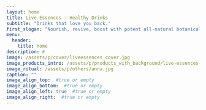 ```yaml
---
layout: home
title: Live Essences ♡ Healthy Drinks
subtitle: "Drinks that love you back."
first_slogan: "Nourish, revive, boost with potent all-natural botanicals targeting gut health for maximum results."
menu:
  header:
    title: Home
description: #
image: /assets/p/cover/liveessences_cover.jpg
image_products_intro: /assets/p/products_with_background/live-essences-products.jpg
image_ritual: /assets/p/others/anna.jpg
caption: ""
image_align_top:  #true or empty
image_align_bottom:  #true or empty
image_align_left: true  #true or empty
image_align_right:  #true or empty
---
```

